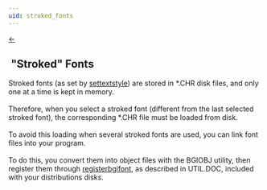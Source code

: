 ```yaml
---
uid: stroked_fonts
---
```

<a class="whitespacepre" href="#" onclick="window.history.back()"> ← </a>

## &nbsp;"Stroked" Fonts

Stroked fonts (as set by [settextstyle](settextstyle.md)) are stored in \*.CHR disk files, and only one at a time is kept in memory.<br><br>
Therefore, when you select a stroked font (different from the last selected stroked font), the corresponding \*.CHR file must be loaded from disk.<br><br>
To avoid this loading when several stroked fonts are used, you can link font files into your program.<br><br>
To do this, you convert them into object files with the BGIOBJ utility, then register them through [registerbgifont](registerbgifont.md), as described in UTIL.DOC, included with your distributions disks.<br><br>

<br>